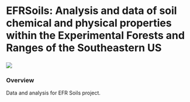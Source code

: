 # EFRSoils:  Analysis and data of soil chemical and physical properties within the Experimental Forests and Ranges of the Southeastern US

### 
![](https://imgur.com/a/6wzakrN)


### Overview

Data and analysis for EFR Soils project.
